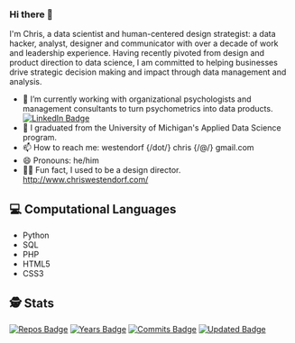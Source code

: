### Hi there 👋 

I'm Chris, a data scientist and human-centered design strategist: a data hacker, analyst, designer and communicator with over a decade of work and leadership experience. Having recently pivoted from design and product direction to data science, I am committed to helping businesses drive strategic decision making and impact through data management and analysis.

- 🔭 I’m currently working with organizational psychologists and management consultants to turn psychometrics into data products. [![LinkedIn Badge](https://img.shields.io/badge/LinkedIn-Profile-informational?style=flat&logo=linkedin&logoColor=white&color=0D76A8)](https://www.linkedin.com/in/chriswestendorf/)
- 🌱 I graduated from the University of Michigan's Applied Data Science program.
- 📫 How to reach me: westendorf {/dot/} chris {/@/} gmail.com
- 😄 Pronouns: he/him
- 🧑‍🎨 Fun fact, I used to be a design director. http://www.chriswestendorf.com/

## 💻 Computational Languages
- Python
- SQL
- PHP 
- HTML5 
- CSS3

## 🕵️ Stats
[![Repos Badge](https://badges.pufler.dev/repos/auguryChris)](https://github.com/auguryChris)
[![Years Badge](https://badges.pufler.dev/years/auguryChris)](https://github.com/auguryChris)
[![Commits Badge](https://badges.pufler.dev/commits/monthly/auguryChris)](https://github.com/auguryChris)
[![Updated Badge](https://badges.pufler.dev/updated/auguryChris/auguryChris)](https://github.com/auguryChris)

<!--
**auguryChris/auguryChris** is a ✨ _special_ ✨ repository because its `README.md` (this file) appears on your GitHub profile.

Here are some ideas to get you started:

- 🔭 I’m currently working on ...
- 🌱 I’m currently learning ...
- 👯 I’m looking to collaborate on ...
- 🤔 I’m looking for help with ...
- 💬 Ask me about ...
- 📫 How to reach me: ...
- 😄 Pronouns: ...
- ⚡ Fun fact: ...
-->
